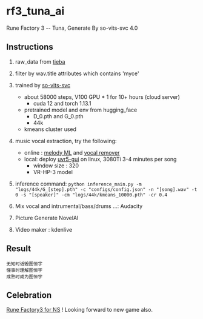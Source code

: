 # rf3_tuna_ai
Rune Factory 3 -- Tuna, Generate By so-vits-svc 4.0

## Instructions
1. raw_data from [tieba](https://www.tieba.com/p/8292995224)

2. filter by wav.title attributes which contains 'myce'

3. trained by [so-vits-svc](https://github.com/svc-develop-team/so-vits-svc)
    - about 58000 steps, V100 GPU * 1 for 10+ hours (cloud server)
        - cuda 12 and torch 1.13.1
    - pretrained model and env from hugging_face
        - D_0.pth and G_0.pth
        - 44k
    - kmeans cluster used

4. music vocal extraction, try the following:
    - online : [melody ML](https://melody.ml/) and [vocal remover](https://vocalremover.org/)
    - local: deploy [uvr5-gui](https://github.com/Heersin/ultimatevocalremovergui) on linux, 3080Ti 3-4 minutes per song
        - window size : 320
        - VR-HP-3 model 

5. inference command:
    `python inference_main.py -m "logs/44k/G_[step].pth" -c "configs/config.json" -n "[song].wav" -t 0 -s "[speaker]" -cm "logs/44k/kmeans_10000.pth" -cr 0.4`

6. Mix vocal and intrumental/bass/drums ...: Audacity

7. Picture Generate NovelAI

8. Video maker : kdenlive

## Result
```
无知时诋毁图恒宇
懂事时理解图恒宇
成熟时成为图恒宇
```

## Celebration
[Rune Factory3 for NS](https://asia.sega.com/rf3sp/cn/) ! Looking forward to new game also.
